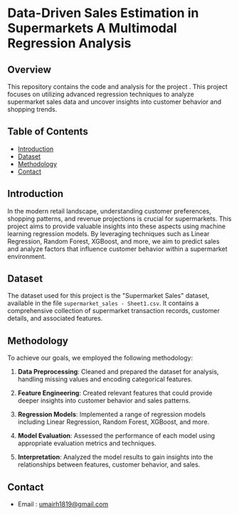 # Data-Driven Sales Estimation in Supermarkets A Multimodal Regression Analysis

## Overview

This repository contains the code and analysis for the project . This project focuses on utilizing advanced regression techniques to analyze supermarket sales data and uncover insights into customer behavior and shopping trends.

## Table of Contents

- [Introduction](#introduction)
- [Dataset](#dataset)
- [Methodology](#methodolog)
- [Contact](#Contact)

## Introduction

In the modern retail landscape, understanding customer preferences, shopping patterns, and revenue projections is crucial for supermarkets. This project aims to provide valuable insights into these aspects using machine learning regression models. By leveraging techniques such as Linear Regression, Random Forest, XGBoost, and more, we aim to predict sales and analyze factors that influence customer behavior within a supermarket environment.

## Dataset

The dataset used for this project is the "Supermarket Sales" dataset, available in the file `supermarket_sales - Sheet1.csv`. It contains a comprehensive collection of supermarket transaction records, customer details, and associated features.

## Methodology

To achieve our goals, we employed the following methodology:

1. **Data Preprocessing**: Cleaned and prepared the dataset for analysis, handling missing values and encoding categorical features.
   
2. **Feature Engineering**: Created relevant features that could provide deeper insights into customer behavior and sales patterns.

3. **Regression Models**: Implemented a range of regression models including Linear Regression, Random Forest, XGBoost, and more.

4. **Model Evaluation**: Assessed the performance of each model using appropriate evaluation metrics and techniques.

5. **Interpretation**: Analyzed the model results to gain insights into the relationships between features, customer behavior, and sales.

## Contact

- Email : umairh1819@gmail.com


